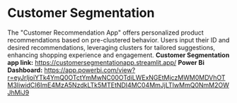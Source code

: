 # Customer Segmentation
The "Customer Recommendation App" offers personalized product recommendations based on pre-clustered behavior. Users input their ID and desired recommendations, leveraging clusters for tailored suggestions, enhancing shopping experience and engagement. 
**Customer Segmentation app link:** https://customersegmentationapp.streamlit.app/
**Power Bi Dashboard:** https://app.powerbi.com/view?r=eyJrIjoiYTk4YmQ0OTctYmMwNC00OTdiLWExNGEtMjczMWM0MDVhOTM3IiwidCI6ImE4MzA5NzdkLTk5MTEtNDI4MC04MmJjLTIwMmQ0NmM2OWJhMiJ9
